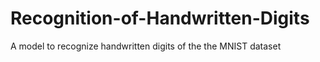 # Recognition-of-Handwritten-Digits
A model to recognize handwritten digits of the the MNIST dataset
